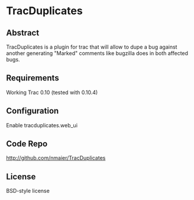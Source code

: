 TracDuplicates
==============

Abstract
--------
TracDuplicates is a plugin for trac that will allow to dupe a bug against another generating "Marked" comments like bugzilla does in both affected bugs.

Requirements
------------
Working Trac 0.10 (tested with 0.10.4)

Configuration
-------------
Enable tracduplicates.web_ui

Code Repo
---------
http://github.com/nmaier/TracDuplicates

License
-------
BSD-style license

